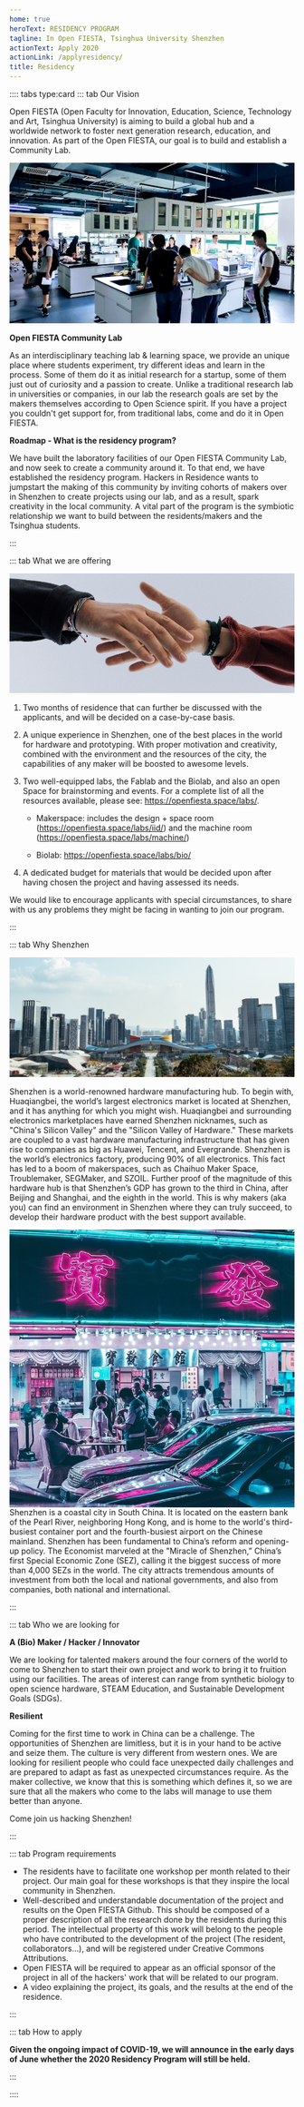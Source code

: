 ```yaml
---
home: true
heroText: RESIDENCY PROGRAM
tagline: In Open FIESTA, Tsinghua University Shenzhen
actionText: Apply 2020
actionLink: /applyresidency/
title: Residency
---
```


:::: tabs type:card
::: tab Our Vision

 Open FIESTA (Open Faculty for Innovation, Education, Science, Technology and Art, Tsinghua University) is aiming to build a global hub and a worldwide network to foster next generation research, education, and innovation. As part of the Open FIESTA, our goal is to build and establish a Community Lab.



<img src="/image/lab/biolab.jpg">



**Open FIESTA Community Lab**

As an interdisciplinary teaching lab & learning space, we provide an unique place where students experiment, try different ideas and learn in the process. Some of them do it as initial research for a startup, some of them just out of curiosity and a passion to create. Unlike a traditional research lab in universities or companies, in our lab the research goals are set by the makers themselves according to Open Science spirit.  If you have a project you couldn't get support for, from traditional labs, come and do it in Open FIESTA. 

**Roadmap - What is the residency program?**

We have built the laboratory facilities of our Open FIESTA Community Lab, and now seek to create a community around it. To that end, we have established the residency program. Hackers in Residence wants to jumpstart the making of this community by inviting cohorts of makers over in Shenzhen to create projects using our lab, and as a result, spark creativity in the local community. A vital part of the program is the symbiotic relationship we want to build between the residents/makers and the Tsinghua students. 


:::

::: tab What we are offering



<img src="/image/help.jpg">



1. Two months of residence that can further be discussed with the applicants, and will be decided on a case-by-case basis.

2. A unique experience in Shenzhen, one of the best places in the world for hardware and prototyping. With proper motivation and creativity, combined with the environment and the resources of the city, the capabilities of any maker will be boosted to awesome levels.

3. Two well-equipped labs, the Fablab and the Biolab, and also an open Space for brainstorming and events. For a complete list of all the resources available, please see: https://openfiesta.space/labs/.

   - Makerspace: includes the design + space room (https://openfiesta.space/labs/iid/) and the machine room (https://openfiesta.space/labs/machine/)

   - Biolab: https://openfiesta.space/labs/bio/

4. A dedicated budget for materials that would be decided upon after having chosen the project and having assessed its needs.

<!-- 5. A compensation of ¥4,000 for organising and running monthly workshops as a required part of the program. (For more information about the workshops, head to the "What we expect?" section of this document).

6. Fully-covered accommodation during the complete period of the residence. You will have an individual room with a private bathroom at Tsinghua Shenzhen International Graduate School.

7. A basic stipend of ¥5,000 for the 2-month residence. This is to cover basic needs, such as sustenance and transportation during the residence period. The purpose of this budget is to support living in the city, and does not constitute a working salary. Partial financial support towards flight expenses of the residents to Shenzhen, dependent on the total distance travelled: 

   - 0 - 1000 km: The program will pay the tickets to a maximum of ¥700.
   - 1000 - 5000 km: The program will pay the tickets to a maximum of ¥2,100.
   - More than 5000 km: The program will pay the tickets to a maximum of ¥3,500. -->



We would like to encourage applicants with special circumstances, to share with us any problems they might be facing in wanting to join our program.


:::

::: tab Why Shenzhen



<img src="/image/Shenzhen.jpg">



Shenzhen is a world-renowned hardware manufacturing hub. To begin with, Huaqiangbei, the world’s largest electronics market is located at Shenzhen, and it has anything for which you might wish. Huaqiangbei and surrounding electronics marketplaces have earned Shenzhen nicknames, such as "China's Silicon Valley" and the "Silicon Valley of Hardware." These markets are coupled to a vast hardware manufacturing infrastructure that has given rise to companies as big as Huawei, Tencent, and Evergrande. Shenzhen is the world’s electronics factory, producing 90% of all electronics. This fact has led to a boom of makerspaces, such as Chaihuo Maker Space, Troublemaker, SEGMaker, and SZOIL. Further proof of the magnitude of this hardware hub is that Shenzhen’s GDP has grown to the third in China, after Beijing and Shanghai, and the eighth in the world. This is why makers (aka you) can find an environment in Shenzhen where they can truly succeed, to develop their hardware product with the best support available.



<img align="left" src="/image/ShenzhenNeon.jpg">



Shenzhen is a coastal city in South China. It is located on the eastern bank of the Pearl River, neighboring Hong Kong, and is home to the world's third-busiest container port and the fourth-busiest airport on the Chinese mainland. Shenzhen has been fundamental to China’s reform and opening-up policy. The Economist marveled at the "Miracle of Shenzhen,” China’s first Special Economic Zone (SEZ), calling it the biggest success of more than 4,000 SEZs in the world. The city attracts tremendous amounts of investment from both the local and national governments, and also from companies, both national and international.


:::

::: tab Who we are looking for



**A (Bio) Maker / Hacker / Innovator**

We are looking for talented makers around the four corners of the world to come to Shenzhen to start their own project and work to bring it to fruition using our facilities. The areas of interest can range from synthetic biology to open science hardware, STEAM Education, and Sustainable Development Goals (SDGs).



**Resilient**

Coming for the first time to work in China can be a challenge. The opportunities of Shenzhen are limitless, but it is in your hand to be active and seize them. The culture is very different from western ones. We are looking for resilient people who could face unexpected daily challenges and are prepared to adapt as fast as unexpected circumstances require. As the maker collective, we know that this is something which defines it, so we are sure that all the makers who come to the labs will manage to use them better than anyone.

Come join us hacking Shenzhen!


:::

::: tab Program requirements

- The residents have to facilitate one workshop per month related to their project. Our main goal for these workshops is that they inspire the local community in Shenzhen.
- Well-described and understandable documentation of the project and results on the Open FIESTA Github. This should be composed of a proper description of all the research done by the residents during this period. The intellectual property of this work will belong to the people who have contributed to the development of the project (The resident, collaborators...), and will be registered under Creative Commons Attributions.
- Open FIESTA will be required to appear as an official sponsor of the project in all of the hackers' work that will be related to our program.
- A video explaining the project, its goals, and the results at the end of the residence.


:::

::: tab How to apply



**Given the ongoing impact of COVID-19, we will announce in the early days of June whether the 2020 Residency Program will still be held.** 



:::

::::
